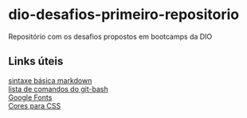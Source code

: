 # dio-desafios-primeiro-repositorio
Repositório com os desafios propostos em bootcamps da DIO

## Links úteis

[sintaxe básica markdown](https://www.markdownguide.org/basic-syntax/#:~:text=To%20create%20a%20line%20break,spaces%2C%20and%20then%20type%20return.&text=This%20is%20the%20first%20line)   
[lista de comandos do git-bash](https://dev.classmethod.jp/articles/git-bash-commands/#toc-4)   
[Google Fonts](https://fonts.google.com)   
[Cores para CSS](https://www.w3schools.com/cssref/css_colors.asp)   
